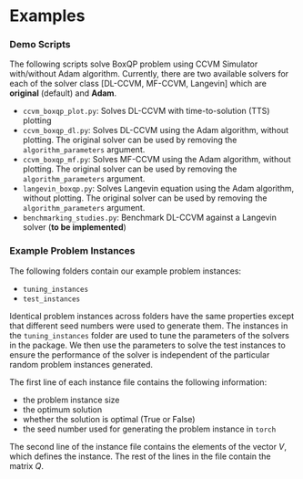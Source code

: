 # Examples

### Demo Scripts
The following scripts solve BoxQP problem using CCVM Simulator with/without Adam algorithm.
Currently, there are two available solvers for each of the solver class [DL-CCVM, MF-CCVM, Langevin] which are **original** (default) and **Adam**.

- `ccvm_boxqp_plot.py`: Solves DL-CCVM with time-to-solution (TTS) plotting
- `ccvm_boxqp_dl.py`: Solves DL-CCVM using the Adam algorithm, without plotting. The original solver can be used by removing the `algorithm_parameters` argument.
- `ccvm_boxqp_mf.py`: Solves MF-CCVM using the Adam algorithm, without plotting. The original solver can be used by removing the `algorithm_parameters` argument.
- `langevin_boxqp.py`: Solves Langevin equation using the Adam algorithm, without plotting. The original solver can be used by removing the `algorithm_parameters` argument.
- `benchmarking_studies.py`: Benchmark DL-CCVM against a Langevin solver (**to be implemented**)


### Example Problem Instances

The following folders contain our example problem instances:
- `tuning_instances`
- `test_instances`

Identical problem instances across folders have the same properties except that different seed numbers were used to generate them. The instances in the `tuning_instances` folder are used to tune the parameters of the solvers in the package. We then use the parameters to solve the test instances to ensure the performance of the solver is independent of the particular random problem instances generated.

The first line of each instance file contains the following information:
- the problem instance size
- the optimum solution
- whether the solution is optimal (True or False)
- the seed number used for generating the problem instance in `torch`

The second line of the instance file contains the elements of the vector $V$, which defines the instance. The rest of the lines in the file contain the matrix $Q$.
